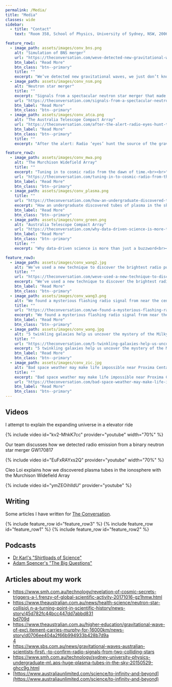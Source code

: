 ```yaml
---
permalink: /Media/
title: "Media"
classes: wide
sidebar:
  - title: "Contact"
    text: "Room 358, School of Physics, University of Sydney, NSW, 2006"

feature_row1:
  - image_path: assets/images/conv_bns.png
    alt: "Simulation of BNS merger"
    url: "https://theconversation.com/weve-detected-new-gravitational-waves-we-just-dont-know-where-they-come-from-yet-116267"
    btn_label: "Read More"
    btn_class: "btn--primary"
    title: ""
    excerpt: "We’ve detected new gravitational waves, we just don’t know where they come from (yet)<br><br>"
  - image_path: assets/images/conv_nsm.png
    alt: "Neutron star merger"
    title: ""
    excerpt: "Signals from a spectacular neutron star merger that made gravitational waves are slowly fading away"
    url: "https://theconversation.com/signals-from-a-spectacular-neutron-star-merger-that-made-gravitational-waves-are-slowly-fading-away-94294"
    btn_label: "Read More"
    btn_class: "btn--primary"
  - image_path: assets/images/conv_atca.png
    alt: "The Australia Telescope Compact Array"
    url: "https://theconversation.com/after-the-alert-radio-eyes-hunt-the-source-of-the-gravitational-waves-85106"
    btn_label: "Read More"
    btn_class: "btn--primary"
    title: ""
    excerpt: "After the alert: Radio ‘eyes’ hunt the source of the gravitational waves<br><br>"

feature_row2:
  - image_path: assets/images/conv_mwa.png
    alt: "The Murchison Widefield Array"
    title: ""
    excerpt: "Tuning in to cosmic radio from the dawn of time.<br><br>"
    url: "https://theconversation.com/tuning-in-to-cosmic-radio-from-the-dawn-of-time-51584"
    btn_label: "Read More"
    btn_class: "btn--primary"
  - image_path: assets/images/conv_plasma.png
    title: ""
    url: "https://theconversation.com/how-an-undergraduate-discovered-tubes-of-plasma-in-the-sky-42810"
    excerpt: "How an undergraduate discovered tubes of plasma in the sky."
    btn_label: "Read More"
    btn_class: "btn--primary"
  - image_path: assets/images/conv_green.png
    alt: "Australia Telescope Compact Array"
    url: "https://theconversation.com/why-data-driven-science-is-more-than-just-a-buzzword-76949"
    btn_label: "Read More"
    btn_class: "btn--primary"
    title: ""
    excerpt: "Why data-driven science is more than just a buzzword<br><br>"

feature_row3:
  - image_path: assets/images/conv_wang2.jpg
    alt: "We’ve used a new technique to discover the brightest radio pulsar outside our own galaxy"
    title: ""
    url: "https://theconversation.com/weve-used-a-new-technique-to-discover-the-brightest-radio-pulsar-outside-our-own-galaxy-180508"
    excerpt: "We’ve used a new technique to discover the brightest radio pulsar outside our own galaxy"
    btn_label: "Read More"
    btn_class: "btn--primary"
  - image_path: assets/images/conv_wang3.png
    alt: "We found a mysterious flashing radio signal from near the centre of the galaxy"
    title: ""
    url: "https://theconversation.com/we-found-a-mysterious-flashing-radio-signal-from-near-the-centre-of-the-galaxy-167802"
    excerpt: "We found a mysterious flashing radio signal from near the centre of the galaxy"
    btn_label: "Read More"
    btn_class: "btn--primary"
  - image_path: assets/images/conv_wang.jpg
    alt: "5 twinkling galaxies help us uncover the mystery of the Milky Way’s missing matter"
    title: ""
    url: "https://theconversation.com/5-twinkling-galaxies-help-us-uncover-the-mystery-of-the-milky-ways-missing-matter-153650"
    excerpt: "5 twinkling galaxies help us uncover the mystery of the Milky Way’s missing matter"
    btn_label: "Read More"
    btn_class: "btn--primary"
  - image_path: assets/images/conv_zic.jpg
    alt: "Bad space weather may make life impossible near Proxima Centauri"
    title: ""
    excerpt: "Bad space weather may make life impossible near Proxima Centauri"
    url: "https://theconversation.com/bad-space-weather-may-make-life-impossible-near-proxima-centauri-150979"
    btn_label: "Read More"
    btn_class: "btn--primary"
---
```


## Videos
I attempt to explain the expanding universe in a elevator ride

{% include video id="kv2-MhkK7cc" provider="youtube" width="70%" %}

Our team discusses how we detected radio emission from a binary neutron star merger GW170817

{% include video id="EuFxRAYxs2Q" provider="youtube" width="70%" %}

Cleo Loi explains how we discovered plasma tubes in the ionosphere with the Murchison Widefield Array

{% include video id="ymZEOihlIdU" provider="youtube" %}


## Writing

Some articles I have written for [The Conversation](https://theconversation.com/profiles/tara-murphy-1082/articles).

{% include feature_row id="feature_row3" %}
{% include feature_row id="feature_row1" %}
{% include feature_row id="feature_row2" %}



## Podcasts
* [Dr Karl's "Shirtloads of Science"](https://shirtloadsofscience.libsyn.com/secret-astronomy-tara-murphy-and-the-explosive-discoveries-of-2017-67)
* [Adam Spencer's "The Big Questions"](https://www.podcastone.com.au/episode/what-happens-when-neutron-stars-collide)



## Articles about my work

* [https://www.smh.com.au/technology/revelation-of-cosmic-secrets-triggers-a-\
frenzy-of-global-scientific-activity-20171016-gz1hmw.html](https://www.smh.com.au/technology/revelation-of-cosmic-secrets-triggers-a-frenzy-of-global-scientific-activity-20171016-gz1hmw.html)
* [https://www.theaustralian.com.au/news/health-science/neutron-star-collisio\
n-a-turning-point-in-scientific-history/news-story/45d782fc44bcc447dd7abbd831\
bd709d](https://www.theaustralian.com.au/news/health-science/neutron-star-collision-a-turning-point-in-scientific-history/news-story/45d782fc44bcc447dd7abbd831bd709d)
* [https://www.theaustralian.com.au/higher-education/gravitational-wave-of-exc\
itement-carries-murphy-for-16000km/news-story/d0706ee404a2f66b994933b428b7d9a\
4](https://www.theaustralian.com.au/higher-education/gravitational-wave-of-excitement-carries-murphy-for-16000km/news-story/d0706ee404a2f66b994933b428b7d9a4)
* [https://www.sbs.com.au/news/gravitational-waves-australian-scientists-first\
-to-confirm-radio-signals-from-two-colliding-stars](https://www.sbs.com.au/news/gravitational-waves-australian-scientists-first-to-confirm-radio-signals-from-two-colliding-stars)
* [https://www.smh.com.au/technology/sydney-university-physics-undergraduate-m\
aps-huge-plasma-tubes-in-the-sky-20150529-ghcc9g.html](https://www.smh.com.au/technology/sydney-university-physics-undergraduate-maps-huge-plasma-tubes-in-the-sky-20150529-ghcc9g.html)
* [https://www.australiaunlimited.com/science/to-infinity-and-beyond](https://www.australiaunlimited.com/science/to-infinity-and-beyond)
